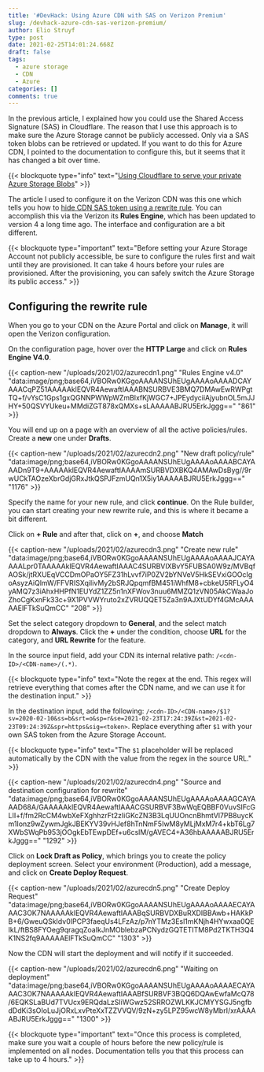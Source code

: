 ```yaml
---
title: '#DevHack: Using Azure CDN with SAS on Verizon Premium'
slug: /devhack-azure-cdn-sas-verizon-premium/
author: Elio Struyf
type: post
date: 2021-02-25T14:01:24.668Z
draft: false
tags:
  - azure storage
  - CDN
  - Azure
categories: []
comments: true
---
```


In the previous article, I explained how you could use the Shared Access Signature (SAS) in Cloudflare. The reason that I use this approach is to make sure the Azure Storage cannot be publicly accessed. Only via a SAS token blobs can be retrieved or updated. If you want to do this for Azure CDN, I pointed to the documentation to configure this, but it seems that it has changed a bit over time.

{{< blockquote type="info" text="[Using Cloudflare to serve your private Azure Storage Blobs](https://www.eliostruyf.com/cloudflare-serve-private-azure-storage-blobs/)" >}}

The article I used to configure it on the Verizon CDN was this one which tells you how to [hide CDN SAS token using a rewrite rule](https://docs.microsoft.com/en-us/azure/cdn/cdn-sas-storage-support#option-2-hidden-cdn-sas-token-using-a-rewrite-rule). You can accomplish this via the Verizon its **Rules Engine**, which has been updated to version 4 a long time ago. The interface and configuration are a bit different.

{{< blockquote type="important" text="Before setting your Azure Storage Account not publicly accessible, be sure to configure the rules first and wait until they are provisioned. It can take 4 hours before your rules are provisioned. After the provisioning, you can safely switch the Azure Storage its public access." >}}

## Configuring the rewrite rule

When you go to your CDN on the Azure Portal and click on **Manage**, it will open the Verizon configuration.

On the configuration page, hover over the **HTTP Large** and click on **Rules Engine V4.0**.

{{< caption-new "/uploads/2021/02/azurecdn1.png" "Rules Engine v4.0"  "data:image/png;base64,iVBORw0KGgoAAAANSUhEUgAAAAoAAAADCAYAAACqPZ51AAAAAklEQVR4AewaftIAAABNSURBVE3BMQ7DMAwEwRWPgtTQ+f/vYsC1Gps1gxQGNNPWWpWZmBlxfKjWGC7+JPEydyciiAjyubnOL5mJJHY+50QSVYUkeu+MMdiZGT878xQMXs+sLAAAAABJRU5ErkJggg==" "861" >}}

You will end up on a page with an overview of all the active policies/rules. Create a **new** one under **Drafts**.

{{< caption-new "/uploads/2021/02/azurecdn2.png" "New draft policy/rule"  "data:image/png;base64,iVBORw0KGgoAAAANSUhEUgAAAAoAAAABCAYAAADn9T9+AAAAAklEQVR4AewaftIAAAAmSURBVDXBKQ4AMAwDsByg//9rwUCkTAOzeXbrGdjGRxJtkQSPJFzmUQn1X5iy1AAAAABJRU5ErkJggg==" "1176" >}}

Specify the name for your new rule, and click **continue**. On the Rule builder, you can start creating your new rewrite rule, and this is where it became a bit different.

Click on **+ Rule** and after that, click on **+**, and choose **Match**

{{< caption-new "/uploads/2021/02/azurecdn3.png" "Create new rule"  "data:image/png;base64,iVBORw0KGgoAAAANSUhEUgAAAAoAAAAJCAYAAAALpr0TAAAAAklEQVR4AewaftIAAAC4SURBVIXBvY5FUBSA0W9z/MVBqfAOSk/jtRXUEqVCCDmOPaOY5FZ31hLvvf7iP0ZV2bYNVeV5HkSEVxiGOOcIgoAsyzAiQlmW/FFVRISXqiIivMy2bSRJQpqmfBM451iWhfM8+cbkeU5RFLyO4yAMQ7z3iAhxHHPfN1EUYdZ1ZZ5n1nXFWov3nuu6MMZQ1zVN05AkCWaaJoZhoCgKxnFk33c+9X1PVVWYruto2xZVRUQQET5Za3n9AJXtUDYf4GMcAAAAAElFTkSuQmCC" "208" >}}

Set the select category dropdown to **General**, and the select match dropdown to **Always**. Click the **+** under the condition, choose **URL** for the category, and **URL Rewrite** for the feature.

In the source input field, add your CDN its internal relative path: `/<cdn-ID>/<CDN-name>/(.*)`.

{{< blockquote type="info" text="Note the regex at the end. This regex will retrieve everything that comes after the CDN name, and we can use it for the destination input." >}}

In the destination input, add the following: `/<cdn-ID>/<CDN-name>/$1?sv=2020-02-10&ss=b&srt=o&sp=r&se=2021-02-23T17:24:39Z&st=2021-02-23T09:24:39Z&spr=https&sig=<token>`. Replace everything after `$1` with your own SAS token from the Azure Storage Account.

{{< blockquote type="info" text="The `$1` placeholder will be replaced automatically by the CDN with the value from the regex in the source URL." >}}

{{< caption-new "/uploads/2021/02/azurecdn4.png" "Source and destination configuration for rewrite"  "data:image/png;base64,iVBORw0KGgoAAAANSUhEUgAAAAoAAAAGCAYAAAD68A/GAAAAAklEQVR4AewaftIAAACGSURBVF3BwWqEQBBF0VuvSlFcGLII+f/fm2RcCM4wbXeFXghhzrFt2zIiGKcZN3B3LqUUOncnBhmtVl7PB8uycKm1Ionz9wZywmJgkJBEKYV39vHJef8hTnNmF5IwM8yMLjMxM7r4+kbT6Lg7XWbSWqPb953jOOgkEbTEwpDEf+u6cslM/gAVEC4+A36hbAAAAABJRU5ErkJggg==" "1292" >}}

Click on **Lock Draft as Policy**, which brings you to create the policy deployment screen. Select your environment (Production), add a message, and click on **Create Deploy Request**.

{{< caption-new "/uploads/2021/02/azurecdn5.png" "Create Deploy Request"  "data:image/png;base64,iVBORw0KGgoAAAANSUhEUgAAAAoAAAAECAYAAAC3OK7NAAAAAklEQVR4AewaftIAAABqSURBVDXBuRXDIBBAwb+HAKkPB+6/GweuQSkIdv0IPCP3faeqUs4LFzAz/p7nYTMz3Esl1mKNjh4HYwxaa0QEIkL/ftBS8FYOeg9qragqZoaIkJnMOblebzaPCNydzGQTETITM8Pd2TKTH3Q4K1NS2fq9AAAAAElFTkSuQmCC" "1303" >}}

Now the CDN will start the deployment and will notify if it succeeded.

{{< caption-new "/uploads/2021/02/azurecdn6.png" "Waiting on deployment"  "data:image/png;base64,iVBORw0KGgoAAAANSUhEUgAAAAoAAAAECAYAAAC3OK7NAAAAAklEQVR4AewaftIAAABfSURBVF3BQQ6DQAwEwfaMcQ78/6EQKSLaBUd7TVUcx9ERQdaLzSIiWGwz52SRROZWLKKJCMYYSGJ5ngfbdDdKi3sOIoLuJjORxLxvPteXxTZZVVQV/9zN+zy5LPZ95wcW8yMbrI/xrAAAAABJRU5ErkJggg==" "1300" >}}

{{< blockquote type="important" text="Once this process is completed, make sure you wait a couple of hours before the new policy/rule is implemented on all nodes. Documentation tells you that this process can take up to 4 hours." >}}